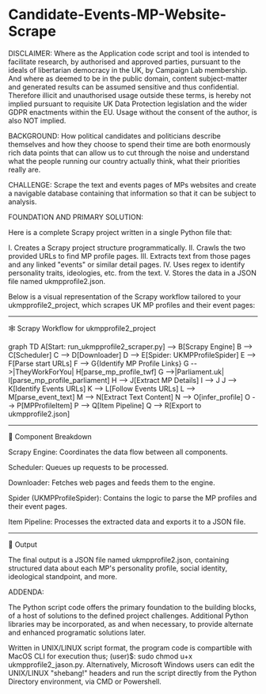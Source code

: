 # Candidate-Events-MP-Website-Scrape

DISCLAIMER: Where as the Application code script and tool is intended to facilitate research, by authorised and approved parties, pursuant to the ideals of libertarian democracy in the UK, by Campaign Lab membership. And where as deemed to be in the public domain, content subject-matter and generated results can be assumed sensitive and thus confidential. Therefore illicit and unauthorised usage outside these terms, is hereby not implied pursuant to requisite UK Data Protection legislation and the wider GDPR enactments within the EU. Usage without the consent of the author, is also NOT implied.

BACKGROUND: How political candidates and politicians describe themselves and how they choose to spend their time are both enormously rich data points that can allow us to cut through the noise and understand what the people running our country actually think, what their priorities really are. 

CHALLENGE: Scrape the text and events pages of MPs websites and create a navigable database containing that information so that it can be subject to analysis. 

FOUNDATION AND PRIMARY SOLUTION:

Here is a complete Scrapy project written in a single Python file that:

I. Creates a Scrapy project structure programmatically.
II. Crawls the two provided URLs to find MP profile pages.
III. Extracts text from those pages and any linked "events" or similar detail pages.
IV. Uses regex to identify personality traits, ideologies, etc. from the text.
V. Stores the data in a JSON file named ukmpprofile2.json.

Below is a visual representation of the Scrapy workflow tailored to your ukmpprofile2_project, which scrapes UK MP profiles and their event pages:

---

🕸️ Scrapy Workflow for ukmpprofile2_project

graph TD
    A[Start: run_ukmpprofile2_scraper.py] --> B[Scrapy Engine]
    B --> C[Scheduler]
    C --> D[Downloader]
    D --> E[Spider: UKMPProfileSpider]
    E --> F[Parse start URLs]
    F --> G{Identify MP Profile Links}
    G -->|TheyWorkForYou| H[parse_mp_profile_twf]
    G -->|Parliament.uk| I[parse_mp_profile_parliament]
    H --> J[Extract MP Details]
    I --> J
    J --> K[Identify Events URLs]
    K --> L[Follow Events URLs]
    L --> M[parse_event_text]
    M --> N[Extract Text Content]
    N --> O[infer_profile]
    O --> P[MPProfileItem]
    P --> Q[Item Pipeline]
    Q --> R[Export to ukmpprofile2.json]

---

🧩 Component Breakdown

Scrapy Engine: Coordinates the data flow between all components.

Scheduler: Queues up requests to be processed.

Downloader: Fetches web pages and feeds them to the engine.

Spider (UKMPProfileSpider): Contains the logic to parse the MP profiles and their event pages.

Item Pipeline: Processes the extracted data and exports it to a JSON file. 

---

📄 Output

The final output is a JSON file named ukmpprofile2.json, containing structured data about each MP's personality profile, social identity, ideological standpoint, and more. 


ADDENDA:

The Python script code offers the primary foundation to the building blocks, of a host of solutions to the defined project challenges. Additional Python libraries may be incorporated, as and when necessary, to provide alternate and enhanced programatic solutions later.

Written in UNIX/LINUX script format, the program code is compartible with MacOS CLI for execution thus; (user)$: sudo chmod u+x ukmpprofile2_jason.py. Alternatively, Microsoft Windows users can edit the UNIX/LINUX "shebang!" headers and run the script directly from the Python Directory environment, via CMD or Powershell.





